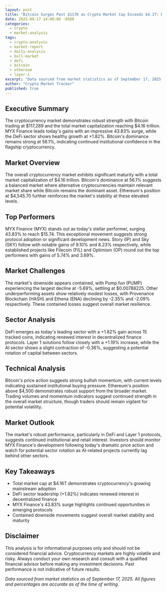 ```yaml
---
layout: post
title: "Bitcoin Surges Past $117K as Crypto Market Cap Exceeds $4.1T: Daily Market Analysis"
date: 2025-09-17 14:00:00 -0500
categories:
  - crypto
  - market-analysis
tags:
  - crypto-analysis
  - market-report
  - daily-analysis
  - bull-market
  - defi
  - bitcoin
  - ethereum
  - layer-1
excerpt: "Data sourced from market statistics as of September 17, 2025. All figures and percentages are accurate as of the time of writing......."
author: "Crypto Market Tracker"
published: true
---
```


## Executive Summary
The cryptocurrency market demonstrates robust strength with Bitcoin trading at $117,289 and the total market capitalization reaching $4.16 trillion. MYX Finance leads today's gains with an impressive 43.83% surge, while the DeFi sector shows healthy growth at +1.82%. Bitcoin's dominance remains strong at 56.1%, indicating continued institutional confidence in the flagship cryptocurrency.

## Market Overview
The overall cryptocurrency market exhibits significant maturity with a total market capitalization of $4.16 trillion. Bitcoin's dominance at 56.1% suggests a balanced market where alternative cryptocurrencies maintain relevant market share while Bitcoin remains the dominant asset. Ethereum's position at $4,545.70 further reinforces the market's stability at these elevated levels.

## Top Performers
MYX Finance (MYX) stands out as today's stellar performer, surging 43.83% to reach $15.74. This exceptional movement suggests strong protocol adoption or significant development news. Story (IP) and Sky (SKY) follow with notable gains of 9.10% and 8.23% respectively, while established projects like Filecoin (FIL) and Optimism (OP) round out the top performers with gains of 5.74% and 3.69%.

## Market Challenges
The market's downside appears contained, with Pump.fun (PUMP) experiencing the largest decline at -5.69%, settling at $0.00788225. Other underperforming assets show relatively modest losses, with Provenance Blockchain (HASH) and Ethena (ENA) declining by -2.35% and -2.09% respectively. These contained losses suggest overall market resilience.

## Sector Analysis
DeFi emerges as today's leading sector with a +1.82% gain across 15 tracked coins, indicating renewed interest in decentralized finance protocols. Layer 1 solutions follow closely with a +1.19% increase, while the AI sector shows a slight contraction of -0.36%, suggesting a potential rotation of capital between sectors.

## Technical Analysis
Bitcoin's price action suggests strong bullish momentum, with current levels indicating sustained institutional buying pressure. Ethereum's position above $4,500 demonstrates robust support from the broader market. Trading volumes and momentum indicators suggest continued strength in the overall market structure, though traders should remain vigilant for potential volatility.

## Market Outlook
The market's robust performance, particularly in DeFi and Layer 1 protocols, suggests continued institutional and retail interest. Investors should monitor MYX Finance's development following today's dramatic price action and watch for potential sector rotation as AI-related projects currently lag behind other sectors.

## Key Takeaways
- Total market cap at $4.16T demonstrates cryptocurrency's growing mainstream adoption
- DeFi sector leadership (+1.82%) indicates renewed interest in decentralized finance
- MYX Finance's 43.83% surge highlights continued opportunities in emerging protocols
- Contained downside movements suggest overall market stability and maturity

## Disclaimer
This analysis is for informational purposes only and should not be considered financial advice. Cryptocurrency markets are highly volatile and risky. Always conduct your own research and consult with a qualified financial advisor before making any investment decisions. Past performance is not indicative of future results.

*Data sourced from market statistics as of September 17, 2025. All figures and percentages are accurate as of the time of writing.*